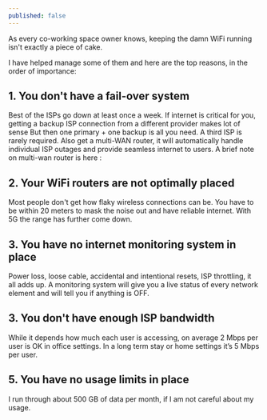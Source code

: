 ```yaml
---
published: false
---
```

As every co-working space owner knows, keeping the damn WiFi running isn't exactly a piece of cake.

I have helped manage some of them and here are the top reasons, in the order of importance:

## 1. You don't have a fail-over system

Best of the ISPs go down at least once a week. If internet is critical for you, getting a backup ISP connection from a different provider makes lot of sense
But then one primary + one backup is all you need. A third ISP is rarely required. 
Also get a multi-WAN router, it will automatically handle individual ISP outages and provide seamless internet to users.
A brief note on multi-wan router is here : 

## 2. Your WiFi routers are not optimally placed

Most people don't get how flaky wireless connections can be. 
You have to be within 20 meters to mask the noise out and have reliable internet.
With 5G the range has further come down.

## 3. You have no internet monitoring system in place
Power loss, loose cable, accidental and intentional resets, ISP throttling, it all adds up.
A monitoring system will give you a live status of every network element and will tell you if anything is OFF.

## 3. You don't have enough ISP bandwidth

While it depends how much each user is accessing, on average 2 Mbps per user is OK in office settings. 
In a long term stay or home settings it’s 5 Mbps per user. 

## 5. You have no usage limits in place

I run through about 500 GB of data per month, if I am not careful about my usage. 


